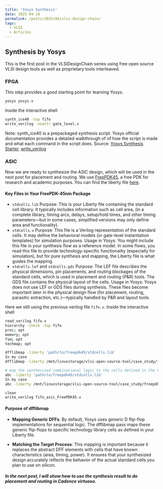 ```yaml
---
title: 'Yosys Synthesis'
date: 2025-04-14
permalink: /posts/2025/04/vlsi-design-chain/
tags:
  - VLSI
  - Articles
---
```


## Synthesis by Yosys

This is the first post in the VLSIDesignChain series using free open source VLSI design tools as well as proprietary tools interleaved.

### FPGA
This step provides a good starting point for learning Yosys.
```bash
yosys yosys.v
```
Inside the interactive shell
```bash
synth_ice40 -top fifo
write_verilog -noattr gate_level.v
```
Note: synth_ice40 is a prepackaged synthesis script. Yosys official documentation provides a detailed walkthrough of of how the script is made and what each command in the script does.
Source: [Yosys Synthesis Starter](https://yosyshq.readthedocs.io/projects/yosys/en/stable/getting_started/example_synth.html#final-steps), [write_verilog](https://yosyshq.readthedocs.io/projects/yosys/en/latest/cmd/write_verilog.html#cmd-write_verilog)

### ASIC
Now we are ready to synthesize the ASIC design, which will be used in the next post for placement and routing.
We use [FreePDK45](https://mflowgen.readthedocs.io/en/latest/stdlib-freepdk45.html), a free PDK for research and academic purposes. You can find the liberty file [here](https://github.com/mflowgen/mflowgen/tree/master/adks/freepdk-45nm/pkgs/base).
#### Key Files in Your FreePDK-45nm Package
- `stdcells.lib`
Purpose: This is your Liberty file containing the standard cell library. It typically includes information such as cell area, (in a complete library, timing arcs, delays, setup/hold times, and other timing parameters—but in some cases, simplified versions may only define area and functionality).
- `stdcells.v`
Purpose: This file is a Verilog representation of the standard cells. It may define the behavioral models (or gate-level instantiation templates) for simulation purposes.
Usage in Yosys:
You might include this file in your synthesis flow as a reference model. In some flows, you read this file to provide technology-specific functionality (especially for simulation), but for pure synthesis and mapping, the Liberty file is what guides the mapping.
- `stdcells.lef` and `stdcells.gds`
Purpose:
The LEF file describes the physical dimensions, pin placements, and routing blockages of the standard cells, which is used in placement and routing (P&R) tools.
The GDS file contains the physical layout of the cells.
Usage in Yosys:
Yosys does not use LEF or GDS files during synthesis. These files become important later in the physical design flow (for placement, routing, parasitic extraction, etc.)—typically handled by P&R and layout tools.


Here we still using the previous verilog file `fifo.v`. 
Inside the interactive shell
```bash
read_verilog fifo.v
hierarchy -check -top fifo
proc; opt
memory; opt
fsm; opt
techmap; opt

dfflibmap -liberty 'path/to/freepdk45/stdcells.lib'
In my case
dfflibmap -liberty /mnt/linuxstorage/vlsi-open-source-tool/case_study/freepdk-45nm/pkgs/base/stdcells.lib

# map the synthesized combinational logic to the cells defined in the Liberty file.
abc -liberty 'path/to/freepdk45/stdcells.lib' 
In my case
abc -liberty /mnt/linuxstorage/vlsi-open-source-tool/case_study/freepdk-45nm/pkgs/base/stdcells.lib

clean
write_verilog fifo_asic_FreePDK45.v
```
#### Purpose of dfflibmap
- **Mapping Generic DFFs**:
By default, Yosys uses generic D flip-flop implementations for sequential logic. The dfflibmap pass maps these generic flip-flops to specific technology library cells as defined in your Liberty file.

- **Matching the Target Process**:
This mapping is important because it replaces the abstract DFF elements with cells that have known characteristics (area, timing, power). It ensures that your synthesized design accurately reflects the behavior of the actual standard cells you plan to use on silicon.


##### In the next post, I will show how to use the synthesis result to do placement and routing in Cadence virtuoso.





